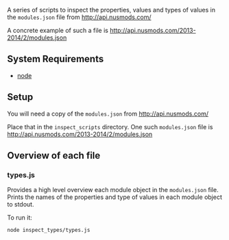 A series of scripts to inspect the properties, values and types of values in
the `modules.json` file from http://api.nusmods.com/

A concrete example of such a file is
http://api.nusmods.com/2013-2014/2/modules.json

## System Requirements

- [node](http://nodejs.org/)

## Setup

You will need a copy of the `modules.json` from http://api.nusmods.com/

Place that in the `inspect_scripts` directory. One such `modules.json` file is
http://api.nusmods.com/2013-2014/2/modules.json

## Overview of each file

### types.js

Provides a high level overview each module object in the `modules.json` file.
Prints the names of the properties and type of values in each module object to
stdout.

To run it:

    node inspect_types/types.js
